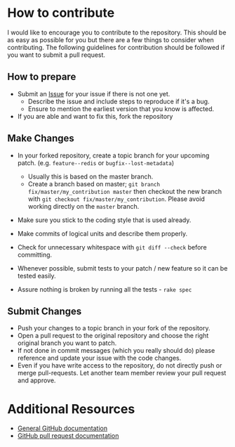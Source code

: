 # How to contribute

I would like to encourage you to contribute to the repository.
This should be as easy as possible for you but there are a few things to consider when contributing.
The following guidelines for contribution should be followed if you want to submit a pull request.

## How to prepare

* Submit an [Issue](https://github.com/parabuzzle/bender/issues/new) for your issue if there is not one yet.
  * Describe the issue and include steps to reproduce if it's a bug.
  * Ensure to mention the earliest version that you know is affected.
* If you are able and want to fix this, fork the repository

## Make Changes

* In your forked repository, create a topic branch for your upcoming patch. (e.g. `feature--redis` or `bugfix--lost-metadata`)
  * Usually this is based on the master branch.
  * Create a branch based on master; `git branch fix/master/my_contribution master` then checkout the new branch with `git checkout fix/master/my_contribution`.  Please avoid working directly on the `master` branch.
* Make sure you stick to the coding style that is used already.
* Make commits of logical units and describe them properly.
* Check for unnecessary whitespace with `git diff --check` before committing.

* Whenever possible, submit tests to your patch / new feature so it can be tested easily.
* Assure nothing is broken by running all the tests - `rake spec`

## Submit Changes

* Push your changes to a topic branch in your fork of the repository.
* Open a pull request to the original repository and choose the right original branch you want to patch.
* If not done in commit messages (which you really should do) please reference and update your issue with the code changes.
* Even if you have write access to the repository, do not directly push or merge pull-requests. Let another team member review your pull request and approve.

# Additional Resources

* [General GitHub documentation](http://help.github.com/)
* [GitHub pull request documentation](http://help.github.com/send-pull-requests/)
